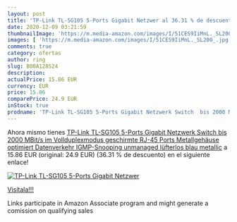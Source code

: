 ```yaml
---
layout: post
title: 'TP-Link TL-SG105 5-Ports Gigabit Netzwer al 36.31 % de descuento'
date: 2020-12-09 03:21:59
thumbnailImage: 'https://m.media-amazon.com/images/I/51CES9IiMnL._SL200_.jpg'
images: [ 'https://m.media-amazon.com/images/I/51CES9IiMnL._SL200_.jpg' ]
comments: true
category: ofertas
author: ring
slug: B00A128S24
description:
actualPrice: 15.86 EUR
currency: EUR
price: 15.86
comparePrice: 24.9 EUR
inStock: true
prodname: 'TP-Link TL-SG105 5-Ports Gigabit Netzwerk Switch  bis 2000 MBit/s im Vollduplexmodus  geschirmte RJ-45 Ports  Metallgehäuse  optimiert Datenverkehr  IGMP-Snooping  unmanaged  lüfterlos  blau metallic'
---
```


Ahora mismo tienes [TP-Link TL-SG105 5-Ports Gigabit Netzwerk Switch  bis 2000 MBit/s im Vollduplexmodus  geschirmte RJ-45 Ports  Metallgehäuse  optimiert Datenverkehr  IGMP-Snooping  unmanaged  lüfterlos  blau metallic](https://www.amazon.de/dp/B00A128S24/?tag=tolees0ca-21) a 15.86 EUR (original: 24.9 EUR) (36.31 %  de descuento) en el siguiente enlace!

[![TP-Link TL-SG105 5-Ports Gigabit Netzwer](https://m.media-amazon.com/images/I/51CES9IiMnL._SL200_.jpg)](https://www.amazon.de/dp/B00A128S24/?tag=tolees0ca-21)

[Visítala!!!](https://www.amazon.de/dp/B00A128S24/?tag=tolees0ca-21)

Links participate in Amazon Associate program and might generate a comission on qualifying sales
